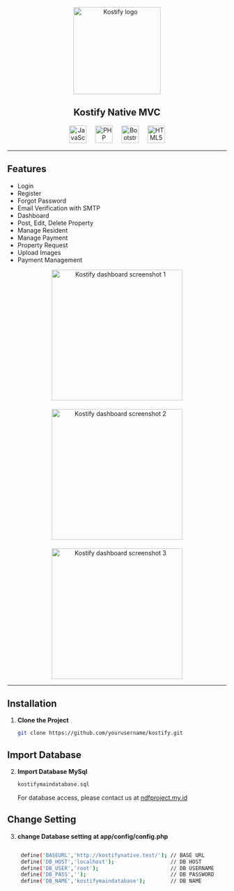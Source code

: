 <div align="center">
  <img height="200" src="https://i.ibb.co.com/Gf6PnKW/Kostifyop.png" alt="Kostify logo" />
</div>

<h2 align="center">Kostify Native MVC</h2>

<div align="center">
  <img src="https://cdn.jsdelivr.net/gh/devicons/devicon/icons/javascript/javascript-original.svg" height="40" alt="JavaScript logo" />
  <img width="12" />
  <img src="https://cdn.jsdelivr.net/gh/devicons/devicon/icons/php/php-original.svg" height="40" alt="PHP logo" />
  <img width="12" />
  <img src="https://cdn.jsdelivr.net/gh/devicons/devicon/icons/bootstrap/bootstrap-original.svg" height="40" alt="Bootstrap logo" />
  <img width="12" />
  <img src="https://cdn.jsdelivr.net/gh/devicons/devicon/icons/html5/html5-original.svg" height="40" alt="HTML5 logo" />
</div>

---

## Features

- Login
- Register
- Forgot Password
- Email Verification with SMTP
- Dashboard
- Post, Edit, Delete Property
- Manage Resident
- Manage Payment
- Property Request
- Upload Images
- Payment Management

<div align="center" style="display: flex; gap: 20px; justify-content: center; flex-wrap: wrap;">
   <img height="300" src="https://i.ibb.co.com/74HfgNy/kostifyadv.png" alt="Kostify dashboard screenshot 1" />
   <img height="300" src="https://i.ibb.co.com/M126LT8/kostifyadv1.png" alt="Kostify dashboard screenshot 2" />
   <img height="300" src="https://i.ibb.co.com/jfjv2T5/kostifyadv2.png" alt="Kostify dashboard screenshot 3" />
</div>

---

## Installation

1. **Clone the Project**
   ```bash
   git clone https://github.com/yourusername/kostify.git
   ```
   
## Import Database

2. **Import Database MySql**
   ```bash
   kostifymaindatabase.sql
   ```
   For database access, please contact us at <a href="https://ndfproject.my.id">ndfproject.my.id</a>
   
## Change Setting

3. **change Database setting at app/config/config.php**
   ```bash
   
    define('BASEURL','http://kostifynative.test/'); // BASE URL
    define('DB_HOST','localhost');                  // DB HOST
    define('DB_USER','root');                       // DB USERNAME
    define('DB_PASS','');                           // DB PASSWORD
    define('DB_NAME','kostifymaindatabase');        // DB NAME

   ```